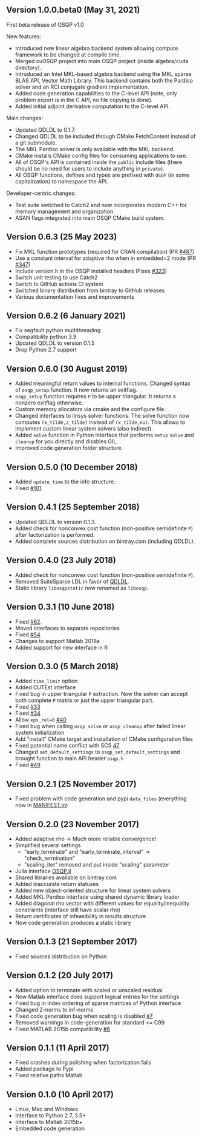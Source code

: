 Version 1.0.0.beta0 (May 31, 2021)
----------------------------------
First beta release of OSQP v1.0

New features:
* Introduced new linear algebra backend system allowing compute framework to be changed at compile time.
* Merged cuOSQP project into main OSQP project (inside algebra/cuda directory).
* Introduced an Intel MKL-based algebra backend using the MKL sparse BLAS API, Vector Math Library.
  This backend contains both the Pardiso solver and an RCI conjugate gradient implementation.
* Added code generation capabilities to the C-level API (note, only problem export is in the C API, no file
  copying is done).
* Added initial adjoint derivative computation to the C-level API.

Main changes:
* Updated QDLDL to 0.1.7.
* Changed QDLDL to be included through CMake FetchContent instead of a git submodule.
* The MKL Pardiso solver is only available with the MKL backend.
* CMake installs CMake config files for consuming applications to use.
* All of OSQP's API is contained inside the `public` include files (there should be no need for users to include anything in `private`).
* All OSQP functions, defines and types are prefixed with `OSQP` (in some capitalization) to namespace the API.

Developer-centric changes:
* Test suite switched to Catch2 and now incorporates modern C++ for memory management and organization.
* ASAN flags integrated into main OSQP CMake build system.


Version 0.6.3 (25 May 2023)
------------------------------
* Fix MKL function prototypes (required for CRAN compilation) (PR [#487](https://github.com/osqp/osqp/pull/487))
* Use a constant interval for adaptive rho when in embedded=2 mode (PR [#347](https://github.com/osqp/osqp/pull/347))
* Include version.h in the OSQP installed headers (Fixes [#323](https://github.com/osqp/osqp/issues/323))
* Switch unit testing to use Catch2
* Switch to GitHub actions CI system
* Switched binary distribution from bintray to GitHub releases
* Various documentation fixes and improvements


Version 0.6.2 (6 January 2021)
------------------------------
* Fix segfault python multithreading
* Compatibility python 3.9
* Updated QDLDL to version 0.1.5
* Drop Python 2.7 support



Version 0.6.0 (30 August 2019)
------------------------------
* Added meaningful return values to internal functions. Changed syntax of `osqp_setup` function. It now returns an exitflag.
* `osqp_setup` function requires `P` to be upper triangular. It returns a nonzero exitflag otherwise.
* Custom memory allocators via cmake and the configure file.
* Changed interfaces to linsys solver functions. The solve function now computes `(x_tilde,z_tilde)` instead of `(x_tilde,nu)`. This allows to implement custom linear system solvers (also indirect).
* Added `solve` function in Python interface that performs `setup` `solve` and `cleanup` for you directly and disables GIL.
* Improved code generation folder structure.


Version 0.5.0 (10 December 2018)
----------------
* Added `update_time` to the info structure.
* Fixed [#101](https://github.com/osqp/osqp/issues/101).


Version 0.4.1 (25 September 2018)
---------------------------------
* Updated QDLDL to version 0.1.3.
* Added check for nonconvex cost function (non-positive semidefinite `P`) after factorization is performed.
* Added complete sources distribution on bintray.com (including QDLDL).


Version 0.4.0 (23 July 2018)
----------------------------
* Added check for nonconvex cost function (non-positive semidefinite `P`).
* Removed SuiteSparse LDL in favor of [QDLDL](https://github.com/osqp/qdldl).
* Static library `libosqpstatic` now renamed as `libosqp`.


Version 0.3.1 (10 June 2018)
----------------------------
* Fixed [#62](https://github.com/osqp/osqp/issues/62).
* Moved interfaces to separate repositories
* Fixed [#54](https://github.com/osqp/osqp/issues/54).
* Changes to support Matlab 2018a
* Added support for new interface in R

Version 0.3.0 (5 March 2018)
----------------------------
* Added `time_limit` option
* Added CUTEst interface
* Fixed bug in upper triangular `P` extraction. Now the solver can accept both complete `P` matrix or just the upper triangular part.
* Fixed [#33](https://github.com/osqp/osqp/issues/33)
* Fixed [#34](https://github.com/osqp/osqp/issues/34)
* Allow `eps_rel=0` [#40](https://github.com/osqp/osqp/issues/40)
* Fixed bug when calling `osqp_solve` or `osqp_cleanup` after failed linear system initialization
* Add "install" CMake target and installation of CMake configuration files
* Fixed potential name conflict with SCS [47](https://github.com/osqp/osqp/issues/47)
* Changed `set_default_settings` to `osqp_set_default_settings` and brought function to main API header `osqp.h`
* Fixed [#49](https://github.com/osqp/osqp/issues/49)


Version 0.2.1 (25 November 2017)
---------------------------------
* Fixed problem with code generation and pypi `data_files` (everything now in [MANIFEST.in](https://github.com/pypa/sampleproject/issues/30))


Version 0.2.0 (23 November 2017)
---------------------------------
*   Added adaptive rho -> Much more reliable convergence!
*   Simplified several settings
    *  "early_terminate" and "early_terminate_interval" -> "check_termination"
    *  "scaling_iter" removed and put inside "scaling" parameter
*   Julia interface [OSQP.jl](https://github.com/osqp/OSQP.jl)
*   Shared libraries available on bintray.com
*   Added inaccurate return statuses
*   Added new object-oriented structure for linear system solvers
*   Added MKL Pardiso interface using shared dynamic library loader
*   Added diagonal rho vector with different values for equality/inequality constraints (interface still have scalar rho)
*   Return certificates of infeasibility in results structure
*   Now code generation produces a static library


Version 0.1.3 (21 September 2017)
---------------------------------
* Fixed sources distribution on Python


Version 0.1.2 (20 July 2017)
------------------------------
*   Added option to terminate with scaled or unscaled residual
*   Now Matlab interface does support logical entries for the settings
*   Fixed bug in index ordering of sparse matrices of Python interface
*   Changed 2-norms to inf-norms
*   Fixed code generation bug when scaling is disabled [#7](https://github.com/osqp/osqp/issues/7)
*   Removed warnings in code-generation for standard <= C99
*   Fixed MATLAB 2015b compatibility [#6](https://github.com/osqp/osqp/issues/6)


Version 0.1.1 (11 April 2017)
-----------------------------
*   Fixed crashes during polishing when factorization fails
*   Added package to Pypi
*   Fixed relative paths Matlab


Version 0.1.0 (10 April 2017)
-----------------------------
*   Linux, Mac and Windows
*   Interface to Python 2.7, 3.5+
*   Interface to Matlab 2015b+
*   Embedded code generation
